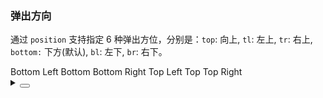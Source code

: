### 弹出方向

通过 `position` 支持指定 6 种弹出方位，分别是：`top`: 向上, `tl`: 左上, `tr`: 右上, `bottom:` 下方(默认), `bl`: 左下, `br`: 右下。

<div class="cell-demo vp-raw">
  <yc-space>
    <yc-dropdown position="bl">
      <yc-button>Bottom Left</yc-button>
      <template #content>
        <yc-doption>Option 1</yc-doption>
        <yc-doption>Option 2</yc-doption>
        <yc-doption>Option 3</yc-doption>
      </template>
    </yc-dropdown>
    <yc-dropdown position="bottom">
      <yc-button>Bottom</yc-button>
      <template #content>
        <yc-doption>Option 1</yc-doption>
        <yc-doption>Option 2</yc-doption>
        <yc-doption>Option 3</yc-doption>
      </template>
    </yc-dropdown>
    <yc-dropdown position="br">
      <yc-button>Bottom Right</yc-button>
      <template #content>
        <yc-doption>Option 1</yc-doption>
        <yc-doption>Option 2</yc-doption>
        <yc-doption>Option 3</yc-doption>
      </template>
    </yc-dropdown>
    <yc-dropdown position="tl">
      <yc-button>Top Left</yc-button>
      <template #content>
        <yc-doption>Option 1</yc-doption>
        <yc-doption>Option 2</yc-doption>
        <yc-doption>Option 3</yc-doption>
      </template>
    </yc-dropdown>
    <yc-dropdown position="top">
      <yc-button>Top</yc-button>
      <template #content>
        <yc-doption>Option 1</yc-doption>
        <yc-doption>Option 2</yc-doption>
        <yc-doption>Option 3</yc-doption>
      </template>
    </yc-dropdown>
    <yc-dropdown position="tr">
      <yc-button>Top Right</yc-button>
      <template #content>
        <yc-doption>Option 1</yc-doption>
        <yc-doption>Option 2</yc-doption>
        <yc-doption>Option 3</yc-doption>
      </template>
    </yc-dropdown>
  </yc-space>
</div>

<details>
<summary>
 <button class="code-btn"  >
    <icon-code />
 </button>
</summary>

```vue
<template>
  <yc-space>
    <yc-dropdown position="bl">
      <yc-button>Bottom Left</yc-button>
      <template #content>
        <yc-doption>Option 1</yc-doption>
        <yc-doption>Option 2</yc-doption>
        <yc-doption>Option 3</yc-doption>
      </template>
    </yc-dropdown>
    <yc-dropdown position="bottom">
      <yc-button>Bottom</yc-button>
      <template #content>
        <yc-doption>Option 1</yc-doption>
        <yc-doption>Option 2</yc-doption>
        <yc-doption>Option 3</yc-doption>
      </template>
    </yc-dropdown>
    <yc-dropdown position="br">
      <yc-button>Bottom Right</yc-button>
      <template #content>
        <yc-doption>Option 1</yc-doption>
        <yc-doption>Option 2</yc-doption>
        <yc-doption>Option 3</yc-doption>
      </template>
    </yc-dropdown>
    <yc-dropdown position="tl">
      <yc-button>Top Left</yc-button>
      <template #content>
        <yc-doption>Option 1</yc-doption>
        <yc-doption>Option 2</yc-doption>
        <yc-doption>Option 3</yc-doption>
      </template>
    </yc-dropdown>
    <yc-dropdown position="top">
      <yc-button>Top</yc-button>
      <template #content>
        <yc-doption>Option 1</yc-doption>
        <yc-doption>Option 2</yc-doption>
        <yc-doption>Option 3</yc-doption>
      </template>
    </yc-dropdown>
    <yc-dropdown position="tr">
      <yc-button>Top Right</yc-button>
      <template #content>
        <yc-doption>Option 1</yc-doption>
        <yc-doption>Option 2</yc-doption>
        <yc-doption>Option 3</yc-doption>
      </template>
    </yc-dropdown>
  </yc-space>
</template>
```

</details>
